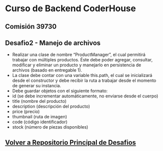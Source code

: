 # Curso de Backend CoderHouse 

## Comisión 39730
## Desafio2 - Manejo de archivos
- Realizar una clase de nombre “ProductManager”, el cual permitirá trabajar con múltiples productos. Éste debe poder agregar, consultar, modificar y eliminar un producto y manejarlo en persistencia de archivos (basado en entregable 1).
- La clase debe contar con una variable this.path, el cual se inicializará desde el constructor y debe recibir la ruta a trabajar desde el momento de generar su instancia.
-   Debe guardar objetos con el siguiente formato:
-   id (se debe incrementar automáticamente, no enviarse desde el cuerpo)
-   title (nombre del producto)
-   description (descripción del producto)
-   price (precio)
-   thumbnail (ruta de imagen)
-   code (código identificador)
-   stock (número de piezas disponibles)
## [Volver a Repositorio Principal de Desafios](https://github.com/mferrizo/Backend-39730-Desafios)





 